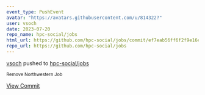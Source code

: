 ```yaml
---
event_type: PushEvent
avatar: "https://avatars.githubusercontent.com/u/814322?"
user: vsoch
date: 2023-07-20
repo_name: hpc-social/jobs
html_url: https://github.com/hpc-social/jobs/commit/ef7eab56ff6f2f9e16e2233775d138fe17917c0a
repo_url: https://github.com/hpc-social/jobs
---
```


<a href='https://github.com/vsoch' target='_blank'>vsoch</a> pushed to <a href='https://github.com/hpc-social/jobs' target='_blank'>hpc-social/jobs</a>

<small>Remove Northwestern Job</small>

<a href='https://github.com/hpc-social/jobs/commit/ef7eab56ff6f2f9e16e2233775d138fe17917c0a' target='_blank'>View Commit</a>